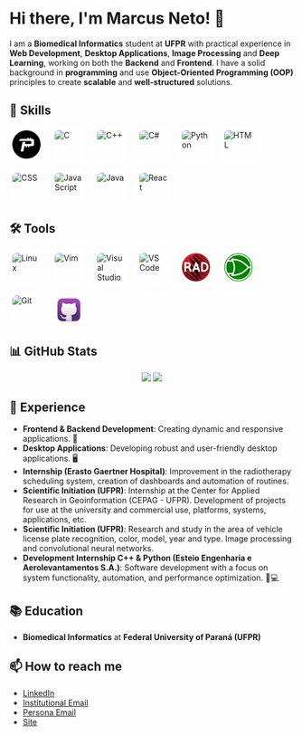 # Hi there, I'm Marcus Neto! 👋


I am a **Biomedical Informatics** student at **UFPR** with practical experience in **Web Development**, **Desktop Applications**, **Image Processing** and **Deep Learning**, working on both the **Backend** and **Frontend**. I have a solid background in **programming** and use **Object-Oriented Programming (OOP)** principles to create **scalable** and **well-structured** solutions.



## 🚀 Skills

<div style="display: flex; gap: 15px; flex-wrap: wrap;">
  <img src="https://raw.githubusercontent.com/mnetoo/mnetoo/main/assets/Pascal.png" alt="Pascal" style="width:50px; height:50px; padding:5px; background-color: rgba(255,255,255,0.5); border-radius: 12px;">
  <img src="https://cdn.jsdelivr.net/gh/devicons/devicon/icons/c/c-original.svg" alt="C" style="width:50px; height:50px; padding:5px; background-color: rgba(255,255,255,0.5); border-radius: 12px;">
  <img src="https://cdn.jsdelivr.net/gh/devicons/devicon/icons/cplusplus/cplusplus-original.svg" alt="C++" style="width:50px; height:50px; padding:5px; background-color: rgba(255,255,255,0.5); border-radius: 12px;">
  <img src="https://cdn.jsdelivr.net/gh/devicons/devicon/icons/csharp/csharp-original.svg" alt="C#" style="width:50px; height:50px; padding:5px; background-color: rgba(255,255,255,0.5); border-radius: 12px;">
  <img src="https://cdn.jsdelivr.net/gh/devicons/devicon/icons/python/python-original.svg" alt="Python" style="width:50px; height:50px; padding:5px; background-color: rgba(255,255,255,0.5); border-radius: 12px;">
  <img src="https://cdn.jsdelivr.net/gh/devicons/devicon/icons/html5/html5-original.svg" alt="HTML" style="width:50px; height:50px; padding:5px; background-color: rgba(255,255,255,0.5); border-radius: 12px;">
  <img src="https://cdn.jsdelivr.net/gh/devicons/devicon/icons/css3/css3-original.svg" alt="CSS" style="width:50px; height:50px; padding:5px; background-color: rgba(255,255,255,0.5); border-radius: 12px;">
  <img src="https://cdn.jsdelivr.net/gh/devicons/devicon/icons/javascript/javascript-original.svg" alt="JavaScript" style="width:50px; height:50px; padding:5px; background-color: rgba(255,255,255,0.5); border-radius: 12px;">
  <img src="https://cdn.jsdelivr.net/gh/devicons/devicon/icons/java/java-original.svg" alt="Java" style="width:50px; height:50px; padding:5px; background-color: rgba(255,255,255,0.5); border-radius: 12px;">
  <img src="https://cdn.jsdelivr.net/gh/devicons/devicon/icons/react/react-original.svg" alt="React" style="width:50px; height:50px; padding:5px; background-color: rgba(255,255,255,0.5); border-radius: 12px;">
</div>


## 🛠️ Tools

<div style="display: flex; gap: 15px; flex-wrap: wrap;">
  <img src="https://cdn.jsdelivr.net/gh/devicons/devicon/icons/linux/linux-original.svg" alt="Linux" style="width:50px; height:50px; padding:5px; background-color: rgba(255,255,255,0.5); border-radius: 12px;">
  <img src="https://cdn.jsdelivr.net/gh/devicons/devicon/icons/vim/vim-original.svg" alt="Vim" style="width:50px; height:50px; padding:5px; background-color: rgba(255,255,255,0.5); border-radius: 12px;">
  <img src="https://cdn.jsdelivr.net/gh/devicons/devicon/icons/visualstudio/visualstudio-plain.svg" alt="Visual Studio" style="width:50px; height:50px; padding:5px; background-color: rgba(255,255,255,0.5); border-radius: 12px;">
  <img src="https://cdn.jsdelivr.net/gh/devicons/devicon/icons/vscode/vscode-original.svg" alt="VS Code" style="width:50px; height:50px; padding:5px; background-color: rgba(255,255,255,0.5); border-radius: 12px;">
  <img src="https://raw.githubusercontent.com/mnetoo/mnetoo/main/assets/rad.png" alt="RAD Studio" style="width:50px; height:50px; padding:5px; background-color: rgba(255,255,255,0.5); border-radius: 12px;">
  <img src="https://raw.githubusercontent.com/mnetoo/mnetoo/main/assets/logisim.png" alt="Logisim" style="width:50px; height:50px; padding:5px; background-color: rgba(255,255,255,0.5); border-radius: 12px;">
  <img src="https://cdn.jsdelivr.net/gh/devicons/devicon/icons/git/git-original.svg" alt="Git" style="width:50px; height:50px; padding:5px; background-color: rgba(255,255,255,0.5); border-radius: 12px;">
  <img src="https://raw.githubusercontent.com/mnetoo/mnetoo/main/assets/github.png" alt="GitHub" style="width:50px; height:50px; padding:5px; background-color: rgba(255,255,255,0.5); border-radius: 12px;">
</div>



## 📊 GitHub Stats

<div align="center">
  <img height="180em" src="https://github-readme-stats.vercel.app/api?username=mnetoo&show_icons=true&theme=tokyonight&include_all_commits=true&count_private=true"/>
  <img height="180em" src="https://github-readme-stats.vercel.app/api/top-langs/?username=mnetoo&layout=compact&langs_count=7&theme=tokyonight"/>
</div>




## 💼 Experience

- **Frontend & Backend Development**: Creating dynamic and responsive applications. 📱
- **Desktop Applications**: Developing robust and user-friendly desktop applications. 🖥️
- **Internship (Erasto Gaertner Hospital)**: Improvement in the radiotherapy scheduling system, creation of dashboards and automation of routines.
- **Scientific Initiation (UFPR)**: Internship at the Center for Applied Research in Geoinformation (CEPAG - UFPR). Development of projects for use at the university and commercial use, platforms, systems, applications, etc.
- **Scientific Initiation (UFPR)**: Research and study in the area of ​​vehicle license plate recognition, color, model, year and type. Image processing and convolutional neural networks.
- **Development Internship C++ & Python (Esteio Engenharia e Aerolevantamentos S.A.)**: Software development with a focus on system functionality, automation, and performance optimization. 🧠💻



## 📚 Education

- **Biomedical Informatics** at **Federal University of Paraná (UFPR)**



## 📫 How to reach me

- [LinkedIn](https://www.linkedin.com/in/marcus-neto-a83319306/)
- [Institutional Email](mailto:marcusneto@ufpr.br)
- [Persona Email](mailto:marcusnetoo@outlook.com)
- [Site](https://mnetoo.github.io/MARCUS-NETO/)
